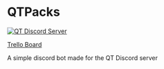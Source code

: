 # QTPacks
[![QT Discord Server](https://img.shields.io/discord/789962779632074752?color=E6E6FA&label=Join%20the%20QT%20Discord%20Server&logo=QTServer&logoColor=a254ff&style=for-the-badge)](https://discord.gg/xZZzBGEw) 

[Trello Board](https://trello.com/b/NfQND8vd/qtpacks)

A simple discord bot made for the QT Discord server
